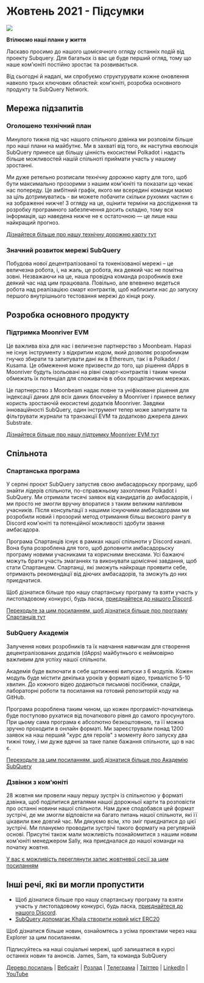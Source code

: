 # Жовтень 2021 - Підсумки

![](https://miro.medium.com/max/1400/1*Yf3LOc6onAZ-XRQLPyxAmQ.png)

**Втілюємо наші плани у життя**

Ласкаво просимо до нашого щомісячного огляду останніх подій від проекту Subquery. Для багатьох із вас це буде перший огляд, тому що наше ком'юніті постійно зростає та розвивається.

Від сьогодні й надалі, ми спробуємо структурувати кожне оновлення навколо трьох ключових областей: ком'юніті, розробка основного продукту та SubQuery Network.

## Мережа підзапитів

### Оголошено технічний план

Минулого тижня під час нашого спільного дзвінка ми розповіли більше про наші плани на майбутнє. Ми в захваті від того, як наступна еволюція SubQuery принесе ще більшу цінність екосистемі Polkadot і надасть більше можливостей нашій спільноті приймати участь у нашому зростанні.

Ми дуже ретельно розписали технічну дорожню карту для того, щоб бути максимально прозорими з нашим ком'юніті та показати що чекає нас попереду. Це амбітний графік, якого ми всередині команди маємо за ціль дотримуватись - ви можете побачити скільки рухомих частин є на зображенні нижче! З огляду на це, оцінити терміни на дослідження та розробку програмного забезпечення досить складно, тому вся інформація, що наведена нижче не є остаточною — це лише наш найкращий прогноз.

[Дізнайтеся більше про нашу технічну дорожню карту тут](../blogs/20211029-roadmap-october.md)

### Значний розвиток мережі SubQuery

Побудова нової децентралізованої та токенізованої мережі – це величезна робота, і, на жаль, це робота, яка деякий час не помітна зовні. Незважаючи на це, наша провідна команда розробників вже деякий час над цим працювала. Повільно, але впевнено ведеться робота над реалізацією смарт контрактів, щоб наблизити нас до запуску першого внутрішнього тестовання мережі до кінця року.

## Розробка основного продукту

### Підтримка Moonriver EVM

Це важлива віха для нас і величезне партнерство з Moonbeam. Наразі не існує інструменту з відкритим кодом, який дозволяє розробникам гнучко збирати та запитувати дані як в Ethereum, так і в Polkadot / Kusama. Це обмеження може призвести до того, що рішення dApps в Moonriver будуть ізольовані на рівні смарт-контрактів і таким чином обмежать їх потенціал для споживачів в обох процвітаючих мережах.

Це партнерство з Moonbeam надає повне та уніфіковане рішення для індексації даних для всіх даних блокчейну в Moonriver і принесе велику користь зростаючій екосистемі додатків Moonriver. Завдяки інноваційності SubQuery, один інструмент тепер може запитувати та фільтрувати журнали та транзакції EVM та додатково джерела даних Substrate.

[Дізнайтеся більше про нашу підтримку Moonriver EVM тут](../customer_announcements/20211028-moonbeam-evm.md)

## Спільнота

### Спартанська програма

У серпні проєкт SubQuery запустив свою амбасадорьску програму, щоб знайти лідерів спільноти, по-справжньому захоплених Polkadot і SubQuery. Ми отримали тисячі заявок від кандидатів до амбасадорів, і ми просто не змогли вручну впоратися з таким великим напливом учасників. Після консультації з нашими існуючими амбасадорами ми розробили новий і прозорий метод отримання більш високого рангу в Discord ком'юніті та потенційної можливості здобути звання амбасадора.

Програма Спартанцiв існує в рамках нашої спільноти у Discord каналі. Вона була розроблена для того, щоб доповнити амбасадорьску програму новими учасниками та корисними внесками. Усі бажаючі можуть брати участь змаганнях та виконувати щомісячні завдання, щоб стати Спартанцем. Спартанці, які зможуть найкраще проявити себе, отримають рекомендації від дiючих амбасадорів, та зможуть до них приєднатися.

Щоб дізнатися більше про нашу спартанську програму та взяти участь у листопадовому конкурсі, будь ласка, [приєднайтеся до нашого Discord](https://discord.com/invite/subquery).

[Переходьте за цим посиланням, щоб дізнатися більше про програму Спартанцiв тут](../blogs/20211101-spartan-programme.md)

### SubQuery Академія

Залучення нових розробників та їх навчання навичкам для створення децентралізованих додаткiв (dApps) майбутнього є неймовірно важливим для успіху нашої спільноти.

Академія буде включати в себе щотижневі випуски з 6 модулів. Кожен модуль буде містити декілька уроків у форматі відео, тривалістю 5-10 хвилин. До кожного відео додаються письмові посібники, слайди, лабораторні роботи та посилання на готовий репозиторій коду на GitHub.

Програма розроблена таким чином, що кожен програміст-початківець буде поступово рухатися від початкового рівня до самого просунутого. При цьому сама програма є абсолютно безкоштовною, та її можна зручно проходити в онлайн форматi. Ми зареєстрували понад 1200 заявок на наш перший "курс для героїв" з моменту його запуску два тижні тому, і ми дуже вдячні за таке палке бажання спільноти, що в нас є.

[Переходьте за цим посиланням, щоб дізнатися бiльше про Академію SubQuery](../blogs/20211018-subquery-launches-the-subquery-academy.md)

### Дзвінки з ком'юніті

28 жовтня ми провели нашу першу зустріч із спільнотою у форматі дзвінка, щоб поділитися деталями нашої дорожньої карти та розповісти про останні новини нашої спільноти. Нам дуже сподобався цей формат зустрічі, де ми змогли відповісти на багато питань нашої спільноти, які її цікавили вже довгий час. Ми дякуємо всім, хто зміг приєднатися до цієї зустрічі. Ми плануємо проводити зустрічі такого формату на регулярній основі. Присутні також мали можливість познайомитися з нашим новим ком'юніті менеджером Sally, яка приєдналася до нашої команди на початку жовтня.

[У вас є можливість переглянути запис жовтневої сесії за цим посиланням](https://www.crowdcast.io/e/subquery-sessions-october)

## Інші речі, які ви могли пропустити

- Щоб дізнатися більше про нашу спартанську програму та взяти участь у листопадовому конкурсі, будь ласка, [приєднайтеся до нашого Discord](https://medium.com/encode-club/polkadot-hack-challenges-7cfeba1a4c0e).
- [SubQuery допомагає Khala створити новий міст ERC20](../customer_announcements/20211021-khala.md)

Щоб дізнатися більше новин, ознайомтесь з усіма проектами через наш Explorer за цим посиланням.

Підписуйтесь на наші соціальні мережі, щоб залишатися в курсі останніх новин та анонсів. James, Sam, та команда SubQuery

[Дерево посилань](https://linktr.ee/subquerynetwork) | [Вебсайт](https://subquery.network/) | [Розлад](https://discord.com/invite/78zg8aBSMG) | [Телеграма](https://t.me/subquerynetwork) | [Твіттер](https://twitter.com/subquerynetwork) | [LinkedIn](https://www.linkedin.com/company/subquery) | [YouTube](https://www.youtube.com/channel/UCi1a6NUUjegcLHDFLr7CqLw)
